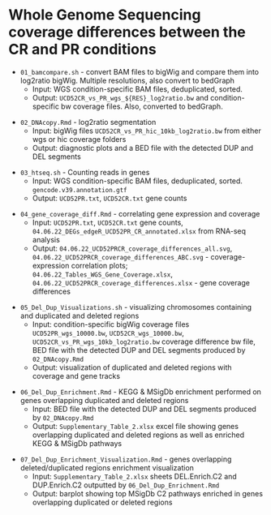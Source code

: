 # Whole Genome Sequencing coverage differences between the CR and PR conditions

<!-- /Users/mdozmorov/Documents/mount/juicer/Mikhail/WGS/submit06_bamcompare.sh -->
- `01_bamcompare.sh` - convert BAM files to bigWig and compare them into log2ratio bigWig. Multiple resolutions, also convert to bedGraph
    - Input: WGS condition-specific BAM files, deduplicated, sorted.
    - Output: `UCD52CR_vs_PR_wgs_${RES}_log2ratio.bw` and condition-specific bw coverage files. Also, converted to bedGraph.

<!-- /Users/mdozmorov/Documents/Work/GitHub/Katarzyna/PDXHiC/WGS/07_DNAcopy.Rmd -->
- `02_DNAcopy.Rmd` - log2ratio segmentation
    - Input: bigWig files `UCD52CR_vs_PR_hic_10kb_log2ratio.bw` from either wgs or hic coverage folders
    - Output: diagnostic plots and a BED file with the detected DUP and DEL segments

<!-- /Users/mdozmorov/Documents/Data/GoogleDrive/HiC_files/results/WGS/submit08_htseq.sh -->
- `03_htseq.sh` - Counting reads in genes
    - Input: WGS condition-specific BAM files, deduplicated, sorted. `gencode.v39.annotation.gtf`
    - Output: `UCD52PR.txt`, `UCD52CR.txt` gene counts

<!-- /Users/mdozmorov/Documents/Work/GitHub/Katarzyna/PDXHiC/WGS/09_gene_coverage_diff_04.06.22.pdf -->
- `04_gene_coverage_diff.Rmd` - correlating gene expression and coverage
    - Input: `UCD52PR.txt`, `UCD52CR.txt` gene counts, `04.06.22_DEGs_edgeR_UCD52PR_CR_annotated.xlsx` from RNA-seq analysis
    - Output: `04.06.22_UCD52PRCR_coverage_differences_all.svg`, `04.06.22_UCD52PRCR_coverage_differences_ABC.svg` - coverage-expression correlation plots; `04.06.22_Tables_WGS_Gene_Coverage.xlsx`, `04.06.22_UCD52PRCR_coverage_differences.xlsx` - gene coverage differences
    
<!-- Desktop/PDXHiC/Maggie/33_pyGenomeTracks_DEL_DUPs.sh -->
- `05_Del_Dup_Visualizations.sh` - visualizing chromosomes containing and duplicated and deleted regions 
  - Input: condition-specific bigWig coverage files `UCD52PR_wgs_10000.bw`, `UCD52CR_wgs_10000.bw`,  `UCD52CR_vs_PR_wgs_10kb_log2ratio.bw` coverage difference bw file, BED file with the detected DUP and DEL segments produced by `02_DNAcopy.Rmd`
  - Output: visualization of duplicated and deleted regions with coverage and gene tracks
  
<!-- Desktop/PDXHiC/Maggie/28_WGS_DEL_DUP_Enrichment.Rmd -->  
- `06_Del_Dup_Enrichment.Rmd` - KEGG & MSigDb enrichment performed on genes overlapping duplicated and deleted regions
  - Input: BED file with the detected DUP and DEL segments produced by `02_DNAcopy.Rmd`
  - Output: `Supplementary_Table_2.xlsx` excel file showing genes overlapping duplicated and deleted regions as well as enriched KEGG & MSigDb pathways

<!-- Desktop/PDXHiC/Mikhail/13_GSEA_figures_WGS.Rmd -->
- `07_Del_Dup_Enrichment_Visualization.Rmd` - genes overlapping deleted/duplicated regions enrichment visualization
  - Input: `Supplementary_Table_2.xlsx` sheets DEL.Enrich.C2 and DUP.Enrich.C2 outputted by `06_Del_Dup_Enrichment.Rmd`
  - Output: barplot showing top MSigDb C2 pathways enriched in genes overlapping duplicated or deleted regions
